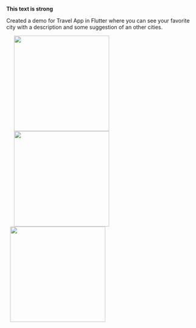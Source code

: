 <strong>This text is strong</strong>

Created a demo for Travel App in Flutter where you can see your favorite city with a description and some suggestion of an other cities.

<p float="left">
  <img src="https://user-images.githubusercontent.com/56515652/66720014-79579a00-edf7-11e9-8fa7-e642d2b611f0.png" 
       width=250 hspace="20"/> 
  <img src="https://user-images.githubusercontent.com/56515652/66720034-a6a44800-edf7-11e9-8b81-001e48d65eff.png"
       width=250 hspace="20"/> 
  <img src="https://user-images.githubusercontent.com/56515652/66720036-aa37cf00-edf7-11e9-9310-2d51918c1743.png" 
       width=250 hspace="10"/>
</p>

